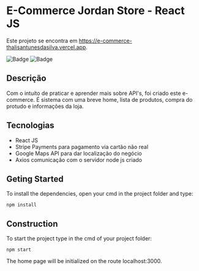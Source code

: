 # E-Commerce Jordan Store - React JS

Este projeto se encontra em https://e-commerce-thalisantunesdasilva.vercel.app.

![Badge](https://img.shields.io/static/v1?label=React&message=Framework&color=blue&style=for-the-badge&logo=REACT) ![Badge](https://img.shields.io/static/v1?label&message=JavaScript&color=BLACK&style=for-the-badge&logo=JAVASCRIPT)

## Descrição

Com o intuíto de praticar e aprender mais sobre API's, foi criado este e-commerce. É sistema com uma breve home, lista de produtos, compra do protudo e informações da loja.

## Tecnologias
* React JS
* Stripe Payments para pagamento via cartão não real
* Google Maps API para dar localização do negócio
* Axios comunicação com o servidor node js criado

## Geting Started
To install the dependencies, open your cmd in the project folder and type:

```
npm install
```
## Construction
To start the project type in the cmd of your project folder:
```
npm start
```

The home page will be initialized on the route localhost:3000.
